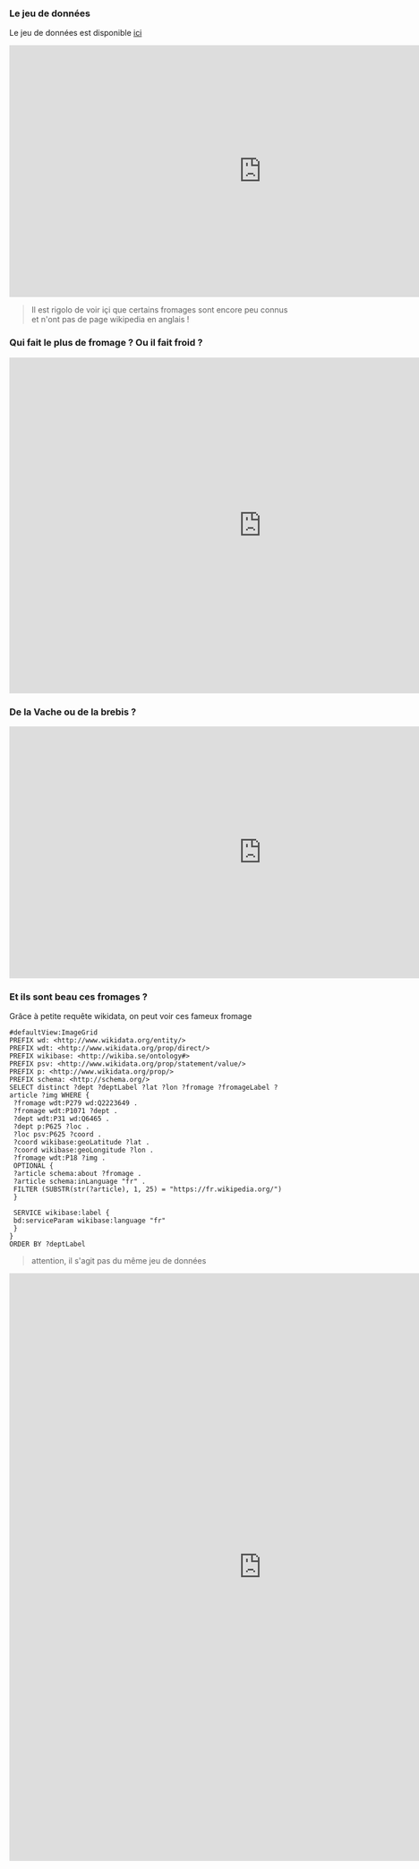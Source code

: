 ### Le jeu de données 
Le jeu de données est disponible [ici](https://data.opendatasoft.com/explore/dataset/fromagescsv-fromagescsv%40public/information/?disjunctive.fromage)
<iframe src="https://data.opendatasoft.com/explore/embed/dataset/fromagescsv-fromagescsv@public/table/?disjunctive.fromage&static=false&datasetcard=false" width="900" height="450" frameborder="0"></iframe>

> Il est rigolo de voir içi que certains fromages sont encore peu connus et n'ont pas de page wikipedia en anglais ! 

### Qui fait le plus de fromage ? Ou il fait froid ?

<iframe frameborder="0" width="900" height="600" src="https://data.opendatasoft.com/map/embed/carte_des_fromages/?&static=false&scrollWheelZoom=false"></iframe>

### De la Vache ou de la brebis ?

<iframe src="https://data.opendatasoft.com/chart/embed/?dataChart=eyJ0aW1lc2NhbGUiOiIiLCJxdWVyaWVzIjpbeyJjaGFydHMiOlt7ImFsaWduTW9udGgiOnRydWUsInR5cGUiOiJ0cmVlbWFwIiwiZnVuYyI6IkNPVU5UIiwic2NpZW50aWZpY0Rpc3BsYXkiOnRydWUsImNvbG9yIjoicmFuZ2UtY3VzdG9tIn1dLCJjb25maWciOnsiZGF0YXNldCI6ImZyb21hZ2VzY3N2LWZyb21hZ2VzY3N2QHB1YmxpYyIsIm9wdGlvbnMiOnt9fSwieEF4aXMiOiJsYWl0IiwibWF4cG9pbnRzIjoyMDAsInNvcnQiOiIiLCJzZXJpZXNCcmVha2Rvd24iOiIiLCJzZXJpZXNCcmVha2Rvd25UaW1lc2NhbGUiOiIifV0sImFsaWduTW9udGgiOnRydWUsImRpc3BsYXlMZWdlbmQiOnRydWV9&static=false&datasetcard=true" width="900" height="450" frameborder="0"></iframe>

### Et ils sont beau ces fromages ?

Grâce à petite requête wikidata, on peut voir ces fameux fromage
```sparql
#defaultView:ImageGrid
PREFIX wd: <http://www.wikidata.org/entity/>
PREFIX wdt: <http://www.wikidata.org/prop/direct/>
PREFIX wikibase: <http://wikiba.se/ontology#>
PREFIX psv: <http://www.wikidata.org/prop/statement/value/>
PREFIX p: <http://www.wikidata.org/prop/>
PREFIX schema: <http://schema.org/>
SELECT distinct ?dept ?deptLabel ?lat ?lon ?fromage ?fromageLabel ?article ?img WHERE {
 ?fromage wdt:P279 wd:Q2223649 .
 ?fromage wdt:P1071 ?dept .
 ?dept wdt:P31 wd:Q6465 .
 ?dept p:P625 ?loc .
 ?loc psv:P625 ?coord .
 ?coord wikibase:geoLatitude ?lat .
 ?coord wikibase:geoLongitude ?lon .
 ?fromage wdt:P18 ?img .
 OPTIONAL {
 ?article schema:about ?fromage .
 ?article schema:inLanguage "fr" .
 FILTER (SUBSTR(str(?article), 1, 25) = "https://fr.wikipedia.org/")
 }
 
 SERVICE wikibase:label {
 bd:serviceParam wikibase:language "fr" 
 }
}
ORDER BY ?deptLabel 
```

> attention, il s'agit pas du même jeu de données

<iframe width="900" height="1050" frameborder="0" src="https://query.wikidata.org/embed.html#%23defaultView%3AImageGrid%0APREFIX%20wd%3A%20%3Chttp%3A%2F%2Fwww.wikidata.org%2Fentity%2F%3E%0APREFIX%20wdt%3A%20%3Chttp%3A%2F%2Fwww.wikidata.org%2Fprop%2Fdirect%2F%3E%0APREFIX%20wikibase%3A%20%3Chttp%3A%2F%2Fwikiba.se%2Fontology%23%3E%0APREFIX%20psv%3A%20%3Chttp%3A%2F%2Fwww.wikidata.org%2Fprop%2Fstatement%2Fvalue%2F%3E%0APREFIX%20p%3A%20%3Chttp%3A%2F%2Fwww.wikidata.org%2Fprop%2F%3E%0APREFIX%20schema%3A%20%3Chttp%3A%2F%2Fschema.org%2F%3E%0ASELECT%20distinct%20%3Fdept%20%3FdeptLabel%20%3Flat%20%3Flon%20%3Ffromage%20%3FfromageLabel%20%3Farticle%20%3Fimg%20WHERE%20%7B%0A%20%3Ffromage%20wdt%3AP279%20wd%3AQ2223649%20.%0A%20%3Ffromage%20wdt%3AP1071%20%3Fdept%20.%0A%20%3Fdept%20wdt%3AP31%20wd%3AQ6465%20.%0A%20%3Fdept%20p%3AP625%20%3Floc%20.%0A%20%3Floc%20psv%3AP625%20%3Fcoord%20.%0A%20%3Fcoord%20wikibase%3AgeoLatitude%20%3Flat%20.%0A%20%3Fcoord%20wikibase%3AgeoLongitude%20%3Flon%20.%0A%20%3Ffromage%20wdt%3AP18%20%3Fimg%20.%0A%20OPTIONAL%20%7B%0A%20%3Farticle%20schema%3Aabout%20%3Ffromage%20.%0A%20%3Farticle%20schema%3AinLanguage%20%22fr%22%20.%0A%20FILTER%20(SUBSTR(str(%3Farticle)%2C%201%2C%2025)%20%3D%20%22https%3A%2F%2Ffr.wikipedia.org%2F%22)%0A%20%7D%0A%20%0A%20SERVICE%20wikibase%3Alabel%20%7B%0A%20bd%3AserviceParam%20wikibase%3Alanguage%20%22fr%22%20%0A%20%7D%0A%7D%0AORDER%20BY%20%3FdeptLabel%20" referrerpolicy="origin" sandbox="allow-scripts allow-same-origin allow-popups"></iframe>
